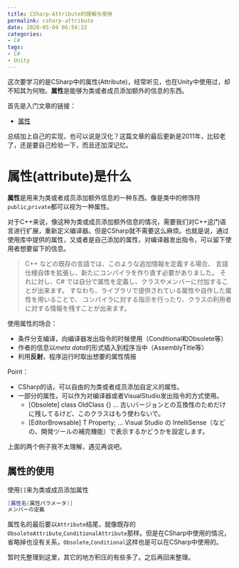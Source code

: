 ```yaml
---
title: CSharp-Attribute的理解与使用
permalink: csharp-attribute
date: 2020-05-04 06:54:22
categories:
- C#
tags:
- C#
- Unity
---
```

这次要学习的是CSharp中的属性(Attribute)，经常听见，也在Unity中使用过，却不知其为何物。**属性**是能够为类或者成员添加额外的信息的东西。

<!--more-->

首先是入门文章的链接：
- [属性](https://ufcpp.net/study/csharp/sp_attribute.html)

总结加上自己的实现，也可以说是汉化？这篇文章的最后更新是2011年，比较老了，还是要自己检验一下，而且还加深记忆。

# 属性(attribute)是什么
**属性**是用来为类或者成员添加额外信息的一种东西。像是类中的修饰符`public`,`private`都可以视为一种属性。

对于C++来说，像这种为类或成员添加额外信息的情况，需要我们对C++这门语言进行扩展，重新定义编译器。但是CSharp就不需要这么麻烦。也就是说，通过使用库中提供的属性，又或者是自己添加的属性，对编译器发出指令，可以留下使用者想要留下的信息。
> C++ などの既存の言語では、このような追加情報を定義する場合、 言語仕様自体を拡張し、新たにコンパイラを作り直す必要がありました。 それに対し、C# では自分で属性を定義し、クラスやメンバーに付加することが出来ます。 すなわち、ライブラリで提供されている属性や自作した属性を用いることで、 コンパイラに対する指示を行ったり、クラスの利用者に対する情報を残すことが出来ます。

使用属性的场合：
- 条件分支编译，向编译器发出指令的时候使用（Conditional和Obsolete等）
- 作者的信息以*meta data*的形式插入到程序当中（AssemblyTitle等）
- 利用**反射**，程序运行时取出想要的属性情报

Point：
- CSharp的话，可以自由的为类或者成员添加自定义的属性。
- 一部分的属性，可以作为对编译器或者VisualStudio发出指令的方式使用。
    - [Obsolete] class OldClass {} … 古いバージョンとの互換性のためだけに残してるけど、このクラスはもう使わないで。
    - [EditorBrowsable] T Property; … Visual Studio の IntelliSense（などの、開発ツールの補完機能）で表示するかどうかを設定します。

上面的两个例子我不太理解，遇见再说吧。

## 属性的使用
使用`[]`来为类或成员添加属性
```csharp
[属性名(属性パラメータ)]
メンバーの定義
```
属性名的最后要以`Attribute`结尾，就像既存的`ObsoleteAttribute`,`ConditionalAttribute`那样。但是在CSharp中使用的情况，省略掉也没有关系，`Obsolete`,`Conditional`这样也是可以在CSharp中使用的。


<span style:color="red">暂时先整理到这里，其它的地方积压的有些多了。之后再回来整理。</span>

